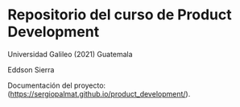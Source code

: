 # Repositorio del curso de Product Development

Universidad Galileo (2021) Guatemala

Eddson Sierra

Documentación del proyecto:(https://sergiopalmat.github.io/product_development/).
